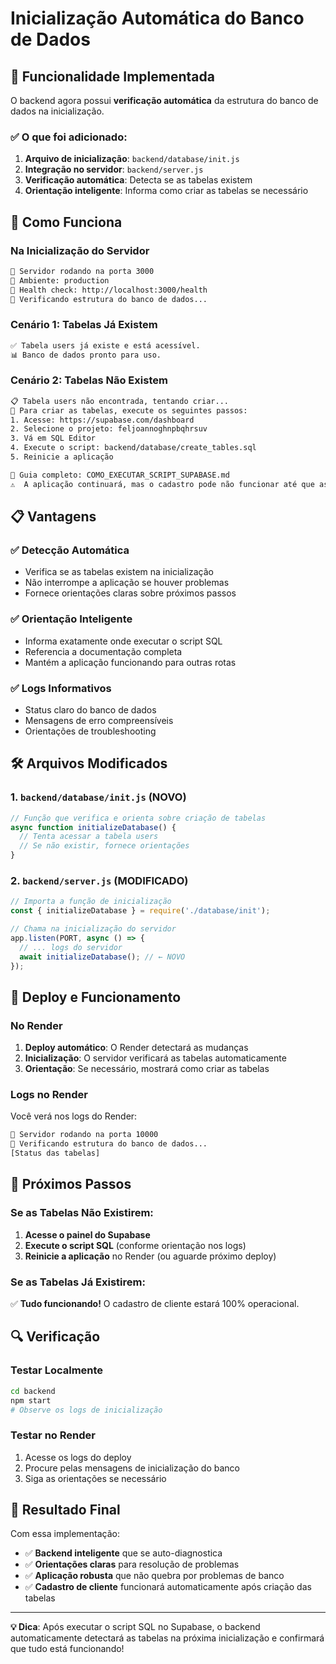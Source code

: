# Inicialização Automática do Banco de Dados

## 🚀 Funcionalidade Implementada

O backend agora possui **verificação automática** da estrutura do banco de dados na inicialização.

### ✅ O que foi adicionado:

1. **Arquivo de inicialização**: `backend/database/init.js`
2. **Integração no servidor**: `backend/server.js`
3. **Verificação automática**: Detecta se as tabelas existem
4. **Orientação inteligente**: Informa como criar as tabelas se necessário

## 🔧 Como Funciona

### Na Inicialização do Servidor

```bash
🚀 Servidor rodando na porta 3000
📍 Ambiente: production
🔗 Health check: http://localhost:3000/health
🔄 Verificando estrutura do banco de dados...
```

### Cenário 1: Tabelas Já Existem
```bash
✅ Tabela users já existe e está acessível.
📊 Banco de dados pronto para uso.
```

### Cenário 2: Tabelas Não Existem
```bash
📋 Tabela users não encontrada, tentando criar...
🔧 Para criar as tabelas, execute os seguintes passos:
1. Acesse: https://supabase.com/dashboard
2. Selecione o projeto: feljoannoghnpbqhrsuv
3. Vá em SQL Editor
4. Execute o script: backend/database/create_tables.sql
5. Reinicie a aplicação

📖 Guia completo: COMO_EXECUTAR_SCRIPT_SUPABASE.md
⚠️  A aplicação continuará, mas o cadastro pode não funcionar até que as tabelas sejam criadas.
```

## 📋 Vantagens

### ✅ Detecção Automática
- Verifica se as tabelas existem na inicialização
- Não interrompe a aplicação se houver problemas
- Fornece orientações claras sobre próximos passos

### ✅ Orientação Inteligente
- Informa exatamente onde executar o script SQL
- Referencia a documentação completa
- Mantém a aplicação funcionando para outras rotas

### ✅ Logs Informativos
- Status claro do banco de dados
- Mensagens de erro compreensíveis
- Orientações de troubleshooting

## 🛠️ Arquivos Modificados

### 1. `backend/database/init.js` (NOVO)
```javascript
// Função que verifica e orienta sobre criação de tabelas
async function initializeDatabase() {
  // Tenta acessar a tabela users
  // Se não existir, fornece orientações
}
```

### 2. `backend/server.js` (MODIFICADO)
```javascript
// Importa a função de inicialização
const { initializeDatabase } = require('./database/init');

// Chama na inicialização do servidor
app.listen(PORT, async () => {
  // ... logs do servidor
  await initializeDatabase(); // ← NOVO
});
```

## 🚀 Deploy e Funcionamento

### No Render
1. **Deploy automático**: O Render detectará as mudanças
2. **Inicialização**: O servidor verificará as tabelas automaticamente
3. **Orientação**: Se necessário, mostrará como criar as tabelas

### Logs no Render
Você verá nos logs do Render:
```bash
🚀 Servidor rodando na porta 10000
🔄 Verificando estrutura do banco de dados...
[Status das tabelas]
```

## 📖 Próximos Passos

### Se as Tabelas Não Existirem:
1. **Acesse o painel do Supabase**
2. **Execute o script SQL** (conforme orientação nos logs)
3. **Reinicie a aplicação** no Render (ou aguarde próximo deploy)

### Se as Tabelas Já Existirem:
✅ **Tudo funcionando!** O cadastro de cliente estará 100% operacional.

## 🔍 Verificação

### Testar Localmente
```bash
cd backend
npm start
# Observe os logs de inicialização
```

### Testar no Render
1. Acesse os logs do deploy
2. Procure pelas mensagens de inicialização do banco
3. Siga as orientações se necessário

## 🎯 Resultado Final

Com essa implementação:
- ✅ **Backend inteligente** que se auto-diagnostica
- ✅ **Orientações claras** para resolução de problemas
- ✅ **Aplicação robusta** que não quebra por problemas de banco
- ✅ **Cadastro de cliente** funcionará automaticamente após criação das tabelas

---

**💡 Dica**: Após executar o script SQL no Supabase, o backend automaticamente detectará as tabelas na próxima inicialização e confirmará que tudo está funcionando!